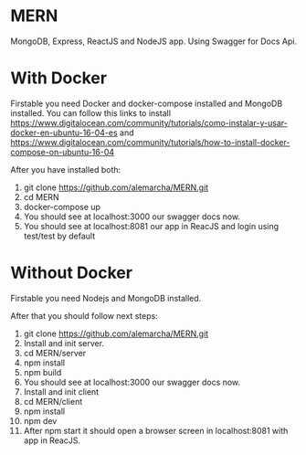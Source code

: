 # MERN
MongoDB, Express, ReactJS and NodeJS app. Using Swagger for Docs Api.

# With Docker

Firstable you need Docker and docker-compose installed and MongoDB installed.
You can follow this links to install https://www.digitalocean.com/community/tutorials/como-instalar-y-usar-docker-en-ubuntu-16-04-es and https://www.digitalocean.com/community/tutorials/how-to-install-docker-compose-on-ubuntu-16-04

After you have installed both:

1. git clone https://github.com/alemarcha/MERN.git
3. cd MERN
3. docker-compose up
4. You should see at localhost:3000 our swagger docs now.
5. You should see at localhost:8081 our app in ReacJS and login using test/test by default

# Without Docker
Firstable you need Nodejs and MongoDB installed.

After that you should follow next steps:
1. git clone https://github.com/alemarcha/MERN.git
2. Install and init server.
3. cd MERN/server
4. npm install
5. npm build
6. You should see at localhost:3000 our swagger docs now.
7. Install and init client
8. cd MERN/client
9. npm install
10. npm dev
11. After npm start it should open a browser screen in localhost:8081 with app in ReacJS.
